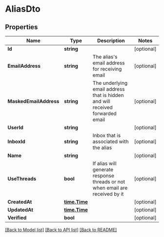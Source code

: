 # AliasDto

## Properties

Name | Type | Description | Notes
------------ | ------------- | ------------- | -------------
**Id** | **string** |  | [optional] 
**EmailAddress** | **string** | The alias&#39;s email address for receiving email | [optional] 
**MaskedEmailAddress** | **string** | The underlying email address that is hidden and will received forwarded email | [optional] 
**UserId** | **string** |  | [optional] 
**InboxId** | **string** | Inbox that is associated with the alias | [optional] 
**Name** | **string** |  | [optional] 
**UseThreads** | **bool** | If alias will generate response threads or not when email are received by it | [optional] 
**CreatedAt** | [**time.Time**](time.Time) |  | [optional] 
**UpdatedAt** | [**time.Time**](time.Time) |  | [optional] 
**Verified** | **bool** |  | [optional] 

[[Back to Model list]](../README#documentation-for-models) [[Back to API list]](../README#documentation-for-api-endpoints) [[Back to README]](../README)


